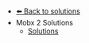 - [⬅️ Back to solutions](../README.md)
- Mobx 2   Solutions
  - [Solutions](./Solutions.md "Solutions")
